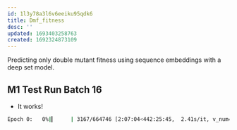 ```yaml
---
id: 1l3y78a3l6v6eeiku95qdk6
title: Dmf_fitness
desc: ''
updated: 1693403258763
created: 1692324873109
---
```

Predicting only double mutant fitness using sequence embeddings with a deep set model.

## M1 Test Run Batch 16

- It works!

```bash
Epoch 0:   0%|▎     | 3167/664746 [2:07:04<442:25:45,  2.41s/it, v_num=kcs3]
```
